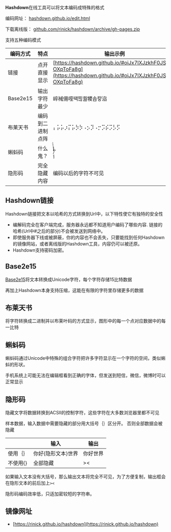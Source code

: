 **Hashdown**在线工具可以将文本编码成特殊的格式

编码网址：
[hashdown.github.io/edit.html](https://hashdown.github.io/edit.html)

下载离线版： [github.com/rinick/hashdown/archive/gh-pages.zip](https://github.com/rinick/hashdown/archive/gh-pages.zip)

支持五种编码模式

| 编码方式 | 特点 | 输出示例 |
| ------------- | ------------- | ------------- |
| 链接 | 点开直接显示 | [https://hashdown.github.io/#oiJx7lXJzkhF0JS8A-OXpToFa8g](https://hashdown.github.io/#oiJx7lXJzkhF0JS8A-OXpToFa8g) |
| Base2e15 | 输出字符最少 | 崪裓偒咥땍띊퀆㹄솝컇淊 |
| 布莱天书 | 编码到二进制点阵 | ⡄⡥⡥⡰⡍⡥⡳⡳⠠⡢⡹⠠⡒⡩⡮⡩⡣⡫ |
| 蝌蚪码 | 什么鬼？ | /ًًًٍٍٍٍَََُُُِِِِّّّّّّّّّْْْْٰ۠ٔٔۤٔﾞ |
| 隐形码 | 完全隐藏内容 | 编码以后的字符‍‌​⁭‍⁬⁫⁬⁪⁫​⁫⁭⁬⁫⁬⁪⁫⁭⁮‌⁫⁫​⁪​⁫⁮⁫⁫⁫​‍⁫⁫⁭⁫⁬⁬⁭⁪‍‍⁭‌⁬⁬⁪不可见 |


## Hashdown链接

Hashdown链接把文本以哈希的方式转换到Url中，以下特性使它有独特的安全性

* 编解码完全在客户端完成，服务器永远都不知道用户编码了哪些内容. 链接的哈希(Url中#之后的部分)不会被发送到网络中。
* 即使服务器下线或被屏蔽，你的内容也不会丢失，只要能找到任何Hashdown的镜像网站，或者离线版的Hashdown工具，内容仍可以被还原。
* Hashdown支持密码加密。

## Base2e15

[Base2e15](https://github.com/rinick/base2e15)将文本转换成Unicode字符，每个字符存储15比特数据

再加上Hashdown本身支持压缩，这能在有限的字符里存储更多的数据

## 布莱天书

将字符转换成二进制并以布莱叶码的方式显示，图形中的每一个点对应数据中的每一比特


## 蝌蚪码

蝌蚪码通过Unicode中特殊的组合字符把许多字符显示在一个字符的空间，类似蝌蚪的形状。

手机系统上可能无法在编辑框看到正确的字体，但发送到短信，微信，微博时可以正常显示



## 隐形码

隐藏文字将数据转换到ACSII的控制字符，这些字符在大多数浏览器里都不可见

样本数据，输入数据中需要隐藏的部分用大括号｛｝区分开。 否则全部数据会被隐藏

|  | 输入 | 输出 |
| ------------- | ------------- | ------------- |
| 使用｛｝ | 你好{隐形文本}世界 | 你好⁪​‌‍‍⁪⁪‌⁮⁬⁮⁮⁮⁪⁫⁪⁪⁭‍⁮‍⁭⁬‌⁭‍‍世界 |
| 不使用{} | 全部隐藏 | >⁮‍⁪‌⁬‍‍​⁮‌⁪⁪⁭⁭⁫‍⁮‌⁬‌⁪‍​⁮⁮‌⁬‌⁭‍⁬⁫< |

如果输入文本没有大括号，那么输出文本将完全不可见，为了方便复制，输出框会在隐形文本的前后加上`><`

隐形码编码效率低，只适加密较短的字符串。


## 镜像网址
* [https://rinick.github.io/hashdown](https://rinick.github.io/hashdown)
